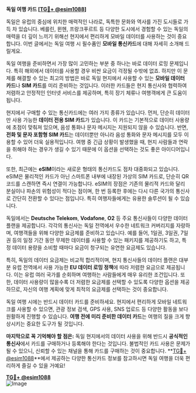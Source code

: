 **독일 여행 카드 [[TG💪+ @esim1088](https://t.me/s/esim1088)]**

독일은 유럽의 중심에 위치한 매력적인 나라로, 독특한 문화와 역사를 가진 도시들로 가득 차 있습니다. 베를린, 뮌헨, 프랑크푸르트 등 다양한 도시에서 경험할 수 있는 독일의 매력을 더 깊이 느끼기 위해선 현지에서 편리하게 모바일 데이터를 사용하는 것이 중요합니다. 이번 글에서는 독일 여행 시 필수품인 **모바일 통신카드**에 대해 자세히 소개해 드릴게요.

독일 여행을 준비하면서 가장 많이 고민하는 부분 중 하나는 바로 데이터 로밍 문제입니다. 특히 해외에서 데이터를 사용할 경우 비싼 요금이 걱정될 수밖에 없죠. 하지만 이 문제를 해결할 수 있는 최고의 방법은 바로 독일 현지에서 사용할 수 있는 **모바일 데이터 카드**나 **SIM 카드**를 미리 준비하는 것입니다. 이러한 카드들은 현지 통신사와 협력하여 저렴하고 안정적인 인터넷 서비스를 제공하며, 특히 장기 체류나 여행객에게 큰 도움이 됩니다.

현지에서 구매할 수 있는 통신카드에는 여러 가지 종류가 있습니다. 먼저, 단순히 데이터만 사용 가능한 **데이터 전용 SIM 카드**가 있습니다. 이 카드는 기본적으로 데이터 사용량에 초점이 맞춰져 있으며, 음성 통화나 문자 메시지는 지원되지 않을 수 있습니다. 반면, **전화 및 문자 포함형 SIM 카드**는 데이터뿐만 아니라 음성 통화와 문자 메시지를 모두 이용할 수 있어 더욱 실용적입니다. 여행 중 긴급 상황이 발생했을 때, 현지 사람들과 연락을 취해야 하는 경우가 생길 수 있기 때문에 이 옵션을 선택하는 것도 좋은 아이디어입니다.

또한, 최근에는 **eSIM**이라는 새로운 형태의 통신카드도 점차 대중화되고 있습니다. eSIM은 물리적인 카드가 아닌 스마트폰 내부에 내장된 가상의 SIM 카드로, 단순히 QR 코드를 스캔하면 즉시 연결이 가능합니다. eSIM의 장점은 기존의 물리적 카드와 달리 분실이나 파손의 위험성이 적다는 점이며, 한 번 등록한 후에는 다시 다른 국가의 통신사로 간단히 전환할 수 있다는 점입니다. 특히 여행자들에게는 유용한 솔루션이 될 수 있습니다.

독일에서는 **Deutsche Telekom**, **Vodafone**, **O2** 등 주요 통신사들이 다양한 데이터 플랜을 제공합니다. 각각의 통신사는 독일 전역에서 우수한 네트워크 커버리지를 자랑하며, 여행객들을 위해 다양한 요금제를 준비하고 있습니다. 예를 들어, 1일권, 3일권, 7일권 등의 일정 기간 동안 무제한 데이터를 사용할 수 있는 패키지를 제공하기도 하고, 특정 데이터 용량을 소비할 때마다 요금이 청구되는 유연한 요금제도 있습니다.

특히, 독일의 데이터 요금제는 비교적 합리적이며, 현지 통신사들의 데이터 플랜은 대부분 유럽 전역에서 사용 가능한 **EU 데이터 로밍 정책**에 따라 저렴한 요금으로 제공됩니다. 이는 유럽 여러 국가를 순회하며 여행하는 사람들에게 매우 유리한 조건입니다. 또한, 데이터 사용량이 많을수록 더 저렴한 요금제를 선택할 수 있도록 다양한 옵션을 제공하므로, 자신의 여행 계획에 맞게 최적의 요금제를 선택하는 것이 중요합니다.

독일 여행 시에는 반드시 데이터 카드를 준비하세요. 현지에서 편리하게 모바일 네트워크를 사용할 수 있으면, 관광 정보 검색, GPS 사용, SNS 업로드 등 다양한 활동을 보다 원활하게 진행할 수 있습니다. **여행 전에 미리 준비한 데이터 카드**는 여행의 질을 크게 향상시키는 중요한 도구가 될 것입니다.

**마지막으로 꼭 기억해야 할 점은:** 독일 현지에서의 데이터 사용을 위해 반드시 **공식적인 통신사**에서 카드를 구매하거나 등록해야 한다는 것입니다. 불법적인 카드 사용은 문제가 될 수 있으니, 신뢰할 수 있는 채널을 통해 카드를 구매하는 것이 중요합니다. **[TG💪+ @esim1088](https://t.me/s/esim1088)**에서 제공하는 다양한 통신카드 정보를 참고하시면 독일 여행을 더욱 편리하게 즐길 수 있을 거예요!

**[TG💪+ @esim1088](https://t.me/s/esim1088)**  
![Image](https://i.postimg.cc/Y0z9fWf4/image.png)